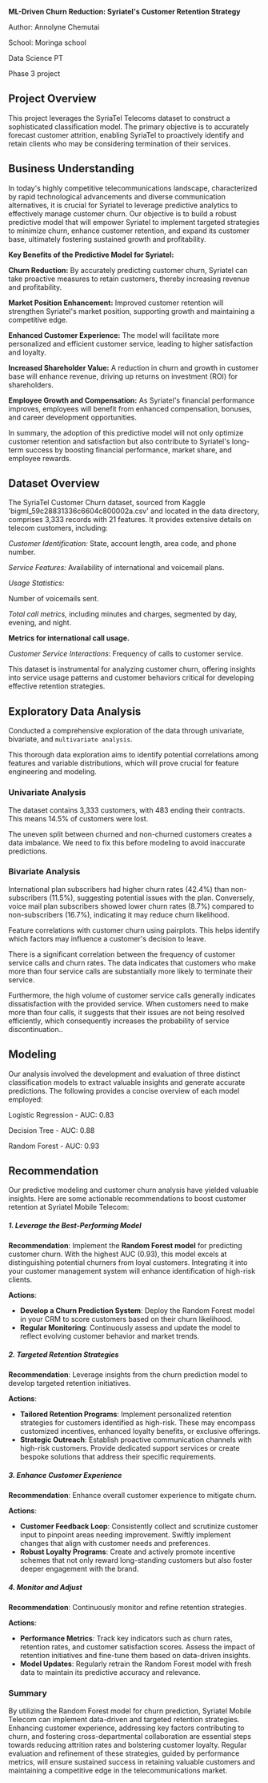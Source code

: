 **ML-Driven Churn Reduction: Syriatel's Customer Retention Strategy**


Author:  Annolyne Chemutai

School: Moringa school

Data Science PT 

Phase 3 project


## Project Overview ##

This project leverages the SyriaTel Telecoms dataset to construct a sophisticated classification model. The primary objective is to accurately forecast customer attrition, enabling SyriaTel to proactively identify and retain clients who may be considering termination of their services.

## Business Understanding ##

In today's highly competitive telecommunications landscape, characterized by rapid technological advancements and diverse communication alternatives, it is crucial for Syriatel to leverage predictive analytics to effectively manage customer churn. Our objective is to build a robust predictive model that will empower Syriatel to implement targeted strategies to minimize churn, enhance customer retention, and expand its customer base, ultimately fostering sustained growth and profitability.

**Key Benefits of the Predictive Model for Syriatel:**

**Churn Reduction:** By accurately predicting customer churn, Syriatel can take proactive measures to retain customers, thereby increasing revenue and profitability.

**Market Position Enhancement:** Improved customer retention will strengthen Syriatel's market position, supporting growth and maintaining a competitive edge.

**Enhanced Customer Experience:** The model will facilitate more personalized and efficient customer service, leading to higher satisfaction and loyalty.

**Increased Shareholder Value:** A reduction in churn and growth in customer base will enhance revenue, driving up returns on investment (ROI) for shareholders.

**Employee Growth and Compensation:** As Syriatel's financial performance improves, employees will benefit from enhanced compensation, bonuses, and career development opportunities.

In summary, the adoption of this predictive model will not only optimize customer retention and satisfaction but also contribute to Syriatel's long-term success by boosting financial performance, market share, and employee rewards.

## Dataset Overview ##

The SyriaTel Customer Churn dataset, sourced from Kaggle 'bigml_59c28831336c6604c800002a.csv' and located in the data directory, comprises 3,333 records with 21 features. It provides extensive details on telecom customers, including:

*Customer Identification:* State, account length, area code, and phone number.

*Service Features:* Availability of international and voicemail plans.

*Usage Statistics:*

 Number of voicemails sent.

*Total call metrics,* including minutes and charges, segmented by day, evening, and night.

**Metrics for international call usage.**

*Customer Service Interactions*: Frequency of calls to customer service.

This dataset is instrumental for analyzing customer churn, offering insights into service usage patterns and customer behaviors critical for developing effective retention strategies.

## Exploratory Data Analysis

Conducted a comprehensive exploration of the data through univariate, bivariate, and `multivariate analysis`.

This thorough data exploration aims to identify potential correlations among features and variable distributions, which will prove crucial for feature engineering and modeling.

### Univariate Analysis
The dataset contains 3,333 customers, with 483 ending their contracts. This means 14.5% of customers were lost.

The uneven split between churned and non-churned customers creates a data imbalance. We need to fix this before modeling to avoid inaccurate predictions.


### Bivariate Analysis

International plan subscribers had higher churn rates (42.4%) than non-subscribers (11.5%), suggesting potential issues with the plan. Conversely, voice mail plan subscribers showed lower churn rates (8.7%) compared to non-subscribers (16.7%), indicating it may reduce churn likelihood.


Feature correlations with customer churn using pairplots. This helps identify which factors may influence a customer's decision to leave.


There is a significant correlation between the frequency of customer service calls and churn rates. The data indicates that customers who make more than four service calls are substantially more likely to terminate their service.

Furthermore, the high volume of customer service calls generally indicates dissatisfaction with the provided service. When customers need to make more than four calls, it suggests that their issues are not being resolved efficiently, which consequently increases the probability of service discontinuation..


## Modeling ##

Our analysis involved the development and evaluation of three distinct classification models to extract valuable insights and generate accurate predictions. The following provides a concise overview of each model employed:

 Logistic Regression - AUC: 0.83

 Decision Tree - AUC: 0.88

 Random Forest - AUC: 0.93



## Recommendation 

Our predictive modeling and customer churn analysis have yielded valuable insights. Here are some actionable recommendations to boost customer retention at Syriatel Mobile Telecom:

##### 1. **Leverage the Best-Performing Model**

**Recommendation**: Implement the **Random Forest model** for predicting customer churn. With the highest AUC (0.93), this model excels at distinguishing potential churners from loyal customers. Integrating it into your customer management system will enhance identification of high-risk clients.

**Actions**:

- **Develop a Churn Prediction System**: Deploy the Random Forest model in your CRM to score customers based on their churn likelihood.
- **Regular Monitoring**: Continuously assess and update the model to reflect evolving customer behavior and market trends.

##### 2. **Targeted Retention Strategies**

**Recommendation**: Leverage insights from the churn prediction model to develop targeted retention initiatives.

**Actions**:

- **Tailored Retention Programs**: Implement personalized retention strategies for customers identified as high-risk. These may encompass customized incentives, enhanced loyalty benefits, or exclusive offerings.
- **Strategic Outreach**: Establish proactive communication channels with high-risk customers. Provide dedicated support services or create bespoke solutions that address their specific requirements.

##### 3. **Enhance Customer Experience**

**Recommendation**: Enhance overall customer experience to mitigate churn.

**Actions**:

- **Customer Feedback Loop**: Consistently collect and scrutinize customer input to pinpoint areas needing improvement. Swiftly implement changes that align with customer needs and preferences.
- **Robust Loyalty Programs**: Create and actively promote incentive schemes that not only reward long-standing customers but also foster deeper engagement with the brand.

##### 4. **Monitor and Adjust**

**Recommendation**: Continuously monitor and refine retention strategies.

**Actions**:

- **Performance Metrics**: Track key indicators such as churn rates, retention rates, and customer satisfaction scores. Assess the impact of retention initiatives and fine-tune them based on data-driven insights.
- **Model Updates**: Regularly retrain the Random Forest model with fresh data to maintain its predictive accuracy and relevance.


 ### **Summary**

By utilizing the Random Forest model for churn prediction, Syriatel Mobile Telecom can implement data-driven and targeted retention strategies. Enhancing customer experience, addressing key factors contributing to churn, and fostering cross-departmental collaboration are essential steps towards reducing attrition rates and bolstering customer loyalty. Regular evaluation and refinement of these strategies, guided by performance metrics, will ensure sustained success in retaining valuable customers and maintaining a competitive edge in the telecommunications market.


